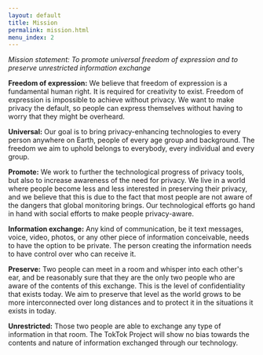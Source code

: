 ```yaml
---
layout: default
title: Mission
permalink: mission.html
menu_index: 2
---
```


*Mission statement: To promote universal freedom of expression and to preserve
unrestricted information exchange*

**Freedom of expression:** We believe that freedom of expression is a
fundamental human right. It is required for creativity to exist. Freedom of
expression is impossible to achieve without privacy. We want to make privacy the
default, so people can express themselves without having to worry that they
might be overheard.

**Universal:** Our goal is to bring privacy-enhancing technologies to
every person anywhere on Earth, people of every age group and background. The
freedom we aim to uphold belongs to everybody, every individual and every
group.

**Promote:** We work to further the technological progress of privacy tools,
but also to increase awareness of the need for privacy. We live in a world
where people become less and less interested in preserving their privacy, and
we believe that this is due to the fact that most people are not aware of the
dangers that global monitoring brings. Our technological efforts go hand in
hand with social efforts to make people privacy-aware.

**Information exchange:** Any kind of communication, be it text messages,
voice, video, photos, or any other piece of information conceivable, needs to
have the option to be private. The person creating the information needs to
have control over who can receive it.

**Preserve:** Two people can meet in a room and whisper into each other's ear,
and be reasonably sure that they are the only two people who are aware of the
contents of this exchange. This is the level of confidentiality that exists
today. We aim to preserve that level as the world grows to be more
interconnected over long distances and to protect it in the situations it
exists in today.

**Unrestricted:** Those two people are able to exchange any type of information
in that room. The TokTok Project will show no bias towards the contents and
nature of information exchanged through our technology.
